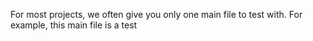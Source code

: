 For  most projects, we often give you only one main file to test with. For example, this main file is a test
